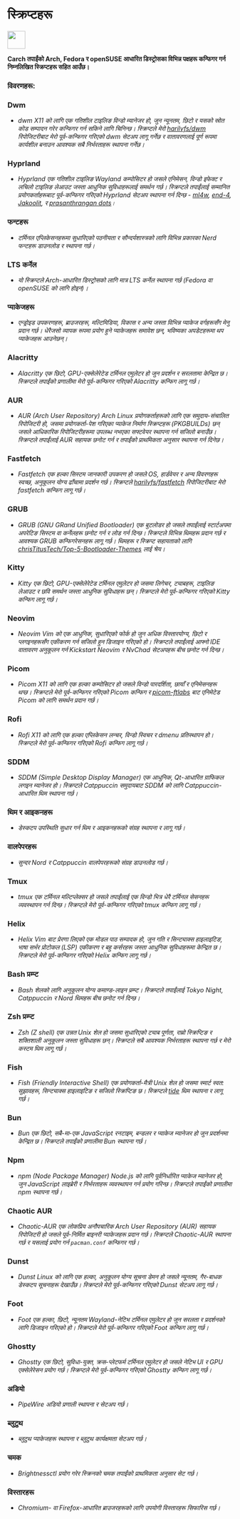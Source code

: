 # स्क्रिप्टहरू

<img src="https://cdn-icons-png.flaticon.com/128/3721/3721643.png" width="40" />

**Carch तपाईंको Arch, Fedora र openSUSE आधारित डिस्ट्रोसका विभिन्न पक्षहरू कन्फिगर गर्न निम्नलिखित स्क्रिप्टहरू सहित आउँछ।**

### विवरणहरू:

### Dwm
- *dwm X11 को लागि एक गतिशील टाइलिङ विन्डो म्यानेजर हो, जुन न्यूनतम, छिटो र यसको स्रोत कोड सम्पादन गरेर कन्फिगर गर्न सकिने लागि चिनिन्छ। स्क्रिप्टले मेरो [harilvfs/dwm](https://github.com/harilvfs/dwm) रिपोजिटरीबाट मेरो पूर्व-कन्फिगर गरिएको dwm सेटअप लागू गर्नेछ र वातावरणलाई पूर्ण रूपमा कार्यशील बनाउन आवश्यक सबै निर्भरताहरू स्थापना गर्नेछ।*

### Hyprland
- *Hyprland एक गतिशील टाइलिङ Wayland कम्पोसिटर हो जसले एनिमेसन, विन्डो इफेक्ट र लचिलो टाइलिङ लेआउट जस्ता आधुनिक सुविधाहरूलाई समर्थन गर्छ। स्क्रिप्टले तपाईंलाई सम्मानित प्रयोगकर्ताहरूबाट पूर्व-कन्फिगर गरिएको Hyprland सेटअप स्थापना गर्न दिन्छ - [ml4w](https://github.com/mylinuxforwork/dotfiles), [end-4](https://github.com/end-4/dots-hyprland), [Jakoolit](https://github.com/JaKooLit/Arch-Hyprland), र [prasanthrangan dots](https://github.com/prasanthrangan/hyprdots)।*

### फन्टहरू
- *टर्मिनल एप्लिकेसनहरूमा सुधारिएको पठनीयता र सौन्दर्यशास्त्रको लागि विभिन्न प्रकारका Nerd फन्टहरू डाउनलोड र स्थापना गर्छ।*

### LTS कर्नेल
- *यो स्क्रिप्टले Arch-आधारित डिस्ट्रोसको लागि मात्र LTS कर्नेल स्थापना गर्छ (Fedora वा openSUSE को लागि होइन)।*

### प्याकेजहरू
- *एन्ड्रोइड उपकरणहरू, ब्राउजरहरू, मल्टिमिडिया, विकास र अन्य जस्ता विभिन्न प्याकेज वर्गहरूसँग मेनु प्रदान गर्छ। धेरैजसो व्यापक रूपमा प्रयोग हुने प्याकेजहरू समावेश छन्, भविष्यका अपडेटहरूमा थप प्याकेजहरू आउनेछन्।*

### Alacritty
- *Alacritty एक छिटो, GPU-एक्सेलेरेटेड टर्मिनल एमुलेटर हो जुन प्रदर्शन र सरलतामा केन्द्रित छ। स्क्रिप्टले तपाईंको प्रणालीमा मेरो पूर्व-कन्फिगर गरिएको Alacritty कन्फिग लागू गर्छ।*

### AUR
- *AUR (Arch User Repository) Arch Linux प्रयोगकर्ताहरूको लागि एक समुदाय-संचालित रिपोजिटरी हो, जसमा प्रयोगकर्ता-पेश गरिएका प्याकेज निर्माण स्क्रिप्टहरू (PKGBUILDs) छन् जसले आधिकारिक रिपोजिटरीहरूमा उपलब्ध नभएका सफ्टवेयर स्थापना गर्न सजिलो बनाउँछ। स्क्रिप्टले तपाईंलाई AUR सहायक छनोट गर्न र तपाईंको प्राथमिकता अनुसार स्थापना गर्न दिनेछ।*

### Fastfetch
- *Fastfetch एक हल्का सिस्टम जानकारी उपकरण हो जसले OS, हार्डवेयर र अन्य विवरणहरू स्वच्छ, अनुकूलन योग्य ढाँचामा प्रदर्शन गर्छ। स्क्रिप्टले [harilvfs/fastfetch](https://github.com/harilvfs/fastfetch) रिपोजिटरीबाट मेरो fastfetch कन्फिग लागू गर्छ।*

### GRUB
- *GRUB (GNU GRand Unified Bootloader) एक बुटलोडर हो जसले तपाईंलाई स्टार्टअपमा अपरेटिङ सिस्टम वा कर्नेलहरू छनोट गर्न र लोड गर्न दिन्छ। स्क्रिप्टले विभिन्न थिमहरू प्रदान गर्छ र आवश्यक GRUB कन्फिगरेसनहरू लागू गर्छ। थिमहरू र स्क्रिप्ट सहायताको लागि [chrisTitusTech/Top-5-Bootloader-Themes](https://github.com/chrisTitusTech/Top-5-Bootloader-Themes) लाई श्रेय।*

### Kitty
- *Kitty एक छिटो, GPU-एक्सेलेरेटेड टर्मिनल एमुलेटर हो जसमा लिगेचर, ट्याबहरू, टाइलिङ लेआउट र छवि समर्थन जस्ता आधुनिक सुविधाहरू छन्। स्क्रिप्टले मेरो पूर्व-कन्फिगर गरिएको Kitty कन्फिग लागू गर्छ।*

### Neovim
- *Neovim Vim को एक आधुनिक, सुधारिएको फोर्क हो जुन अधिक विस्तारयोग्य, छिटो र प्लगइनहरूसँग एकीकरण गर्न सजिलो हुन डिजाइन गरिएको हो। स्क्रिप्टले तपाईंलाई आफ्नो IDE वातावरण अनुकूलन गर्न Kickstart Neovim र NvChad सेटअपहरू बीच छनोट गर्न दिन्छ।*

### Picom
- *Picom X11 को लागि एक हल्का कम्पोसिटर हो जसले विन्डो पारदर्शिता, छायाँ र एनिमेसनहरू थप्छ। स्क्रिप्टले मेरो पूर्व-कन्फिगर गरिएको Picom कन्फिग र [picom-ftlabs](https://github.com/r0-zero/picom) बाट एनिमेटेड Picom को लागि समर्थन प्रदान गर्छ।*

### Rofi
- *Rofi X11 को लागि एक हल्का एप्लिकेसन लन्चर, विन्डो स्विचर र dmenu प्रतिस्थापन हो। स्क्रिप्टले मेरो पूर्व-कन्फिगर गरिएको Rofi कन्फिग लागू गर्छ।*

### SDDM
- *SDDM (Simple Desktop Display Manager) एक आधुनिक, Qt-आधारित ग्राफिकल लगइन म्यानेजर हो। स्क्रिप्टले Catppuccin समुदायबाट SDDM को लागि Catppuccin-आधारित थिम स्थापना गर्छ।*

### थिम र आइकनहरू
- *डेस्कटप उपस्थिति सुधार गर्न थिम र आइकनहरूको संग्रह स्थापना र लागू गर्छ।*

### वालपेपरहरू
- *सुन्दर Nord र Catppuccin वालपेपरहरूको संग्रह डाउनलोड गर्छ।*

### Tmux
- *tmux एक टर्मिनल मल्टिप्लेक्सर हो जसले तपाईंलाई एक विन्डो भित्र धेरै टर्मिनल सेसनहरू व्यवस्थापन गर्न दिन्छ। स्क्रिप्टले मेरो पूर्व-कन्फिगर गरिएको tmux कन्फिग लागू गर्छ।*

### Helix
- *Helix Vim बाट प्रेरणा लिएको एक मोडल पाठ सम्पादक हो, जुन गति र सिन्ट्याक्स हाइलाइटिङ, भाषा सर्भर प्रोटोकल (LSP) एकीकरण र बहु कर्सरहरू जस्ता आधुनिक सुविधाहरूमा केन्द्रित छ। स्क्रिप्टले मेरो पूर्व-कन्फिगर गरिएको Helix कन्फिग लागू गर्छ।*

### Bash प्रम्प्ट
- *Bash शेलको लागि अनुकूलन योग्य कमाण्ड-लाइन प्रम्प्ट। स्क्रिप्टले तपाईंलाई Tokyo Night, Catppuccin र Nord थिमहरू बीच छनोट गर्न दिन्छ।*

### Zsh प्रम्प्ट
- *Zsh (Z shell) एक उन्नत Unix शेल हो जसमा सुधारिएको ट्याब पूर्णता, राम्रो स्क्रिप्टिङ र शक्तिशाली अनुकूलन जस्ता सुविधाहरू छन्। स्क्रिप्टले सबै आवश्यक निर्भरताहरू स्थापना गर्छ र मेरो कस्टम थिम लागू गर्छ।*

### Fish
- *Fish (Friendly Interactive Shell) एक प्रयोगकर्ता-मैत्री Unix शेल हो जसमा स्मार्ट स्वत: सुझावहरू, सिन्ट्याक्स हाइलाइटिङ र सजिलो स्क्रिप्टिङ छ। स्क्रिप्टले [tide](https://github.com/IlanCosman/tide) थिम स्थापना र लागू गर्छ।*

### Bun
- *Bun एक छिटो, सबै-मा-एक JavaScript रनटाइम, बन्डलर र प्याकेज म्यानेजर हो जुन प्रदर्शनमा केन्द्रित छ। स्क्रिप्टले तपाईंको प्रणालीमा Bun स्थापना गर्छ।*

### Npm
- *npm (Node Package Manager) Node.js को लागि पूर्वनिर्धारित प्याकेज म्यानेजर हो, जुन JavaScript लाइब्रेरी र निर्भरताहरू व्यवस्थापन गर्न प्रयोग गरिन्छ। स्क्रिप्टले तपाईंको प्रणालीमा npm स्थापना गर्छ।*

### Chaotic AUR
- *Chaotic-AUR एक लोकप्रिय अनौपचारिक Arch User Repository (AUR) सहायक रिपोजिटरी हो जसले पूर्व-निर्मित बाइनरी प्याकेजहरू प्रदान गर्छ। स्क्रिप्टले Chaotic-AUR स्थापना गर्छ र यसलाई प्रयोग गर्न `pacman.conf` कन्फिगर गर्छ।*

### Dunst
- *Dunst Linux को लागि एक हल्का, अनुकूलन योग्य सूचना डेमन हो जसले न्यूनतम, गैर-बाधक डेस्कटप सूचनाहरू देखाउँछ। स्क्रिप्टले मेरो पूर्व-कन्फिगर गरिएको Dunst सेटअप लागू गर्छ।*

### Foot
- *Foot एक हल्का, छिटो, न्यूनतम Wayland-नेटिभ टर्मिनल एमुलेटर हो जुन सरलता र प्रदर्शनको लागि डिजाइन गरिएको हो। स्क्रिप्टले मेरो पूर्व-कन्फिगर गरिएको Foot कन्फिग लागू गर्छ।*

### Ghostty
- *Ghostty एक छिटो, सुविधा-युक्त, क्रस-प्लेटफर्म टर्मिनल एमुलेटर हो जसले नेटिभ UI र GPU एक्सेलेरेसन प्रयोग गर्छ। स्क्रिप्टले मेरो पूर्व-कन्फिगर गरिएको Ghostty कन्फिग लागू गर्छ।*

### अडियो
- *PipeWire अडियो प्रणाली स्थापना र सेटअप गर्छ।*

### ब्लुटुथ
- *ब्लुटुथ प्याकेजहरू स्थापना र ब्लुटुथ कार्यक्षमता सेटअप गर्छ।*

### चमक
- *Brightnessctl प्रयोग गरेर स्क्रिनको चमक तपाईंको प्राथमिकता अनुसार सेट गर्छ।*

### विस्तारहरू
- *Chromium- वा Firefox-आधारित ब्राउजरहरूको लागि उपयोगी विस्तारहरू सिफारिस गर्छ।*